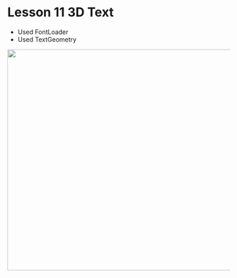 <h1>Lesson 11 3D Text</h1>

* Used FontLoader
* Used TextGeometry

<img src = "https://github.com/aryan1519/3js/blob/main/gifs/Lesson%2011%203D%20Text.gif" width = "700" height = "500">
